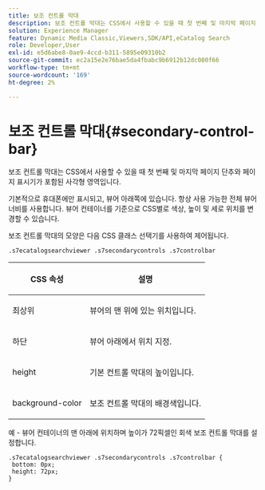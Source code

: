 ```yaml
---
title: 보조 컨트롤 막대
description: 보조 컨트롤 막대는 CSS에서 사용할 수 있을 때 첫 번째 및 마지막 페이지 단추와 페이지 표시기가 포함된 사각형 영역입니다.
solution: Experience Manager
feature: Dynamic Media Classic,Viewers,SDK/API,eCatalog Search
role: Developer,User
exl-id: e5d6abe8-0ae9-4ccd-b311-5895e09310b2
source-git-commit: ec2a15e2e76bae5da4fbabc9b6912b12dc080f66
workflow-type: tm+mt
source-wordcount: '169'
ht-degree: 2%

---
```


# 보조 컨트롤 막대{#secondary-control-bar}

보조 컨트롤 막대는 CSS에서 사용할 수 있을 때 첫 번째 및 마지막 페이지 단추와 페이지 표시기가 포함된 사각형 영역입니다.

기본적으로 휴대폰에만 표시되고, 뷰어 아래쪽에 있습니다. 항상 사용 가능한 전체 뷰어 너비를 사용합니다. 뷰어 컨테이너를 기준으로 CSS별로 색상, 높이 및 세로 위치를 변경할 수 있습니다.

보조 컨트롤 막대의 모양은 다음 CSS 클래스 선택기를 사용하여 제어됩니다.

`.s7ecatalogsearchviewer .s7secondarycontrols .s7controlbar`

<table id="table_2C8D322F57114A72B43053CB4539C65C"> 
 <thead> 
  <tr> 
   <th colname="col1" class="entry"> <p> CSS 속성 </p> </th> 
   <th colname="col2" class="entry"> <p>설명 </p> </th> 
  </tr> 
 </thead>
 <tbody> 
  <tr> 
   <td colname="col1"> <p> <span class="codeph"> 최상위 </span> </p> </td> 
   <td colname="col2"> <p>뷰어의 맨 위에 있는 위치입니다. </p> </td> 
  </tr> 
  <tr> 
   <td colname="col1"> <p> <span class="codeph"> 하단 </span> </p> </td> 
   <td colname="col2"> <p>뷰어 아래에서 위치 지정. </p> </td> 
  </tr> 
  <tr> 
   <td colname="col1"> <p> <span class="codeph"> height </span> </p> </td> 
   <td colname="col2"> <p>기본 컨트롤 막대의 높이입니다. </p> </td> 
  </tr> 
  <tr> 
   <td colname="col1"> <p> <span class="codeph"> background-color </span> </p> </td> 
   <td colname="col2"> <p>보조 컨트롤 막대의 배경색입니다. </p> </td> 
  </tr> 
 </tbody> 
</table>

예 - 뷰어 컨테이너의 맨 아래에 위치하며 높이가 72픽셀인 회색 보조 컨트롤 막대를 설정합니다.

```
.s7ecatalogsearchviewer .s7secondarycontrols .s7controlbar {  
 bottom: 0px; 
 height: 72px; 
}
```
